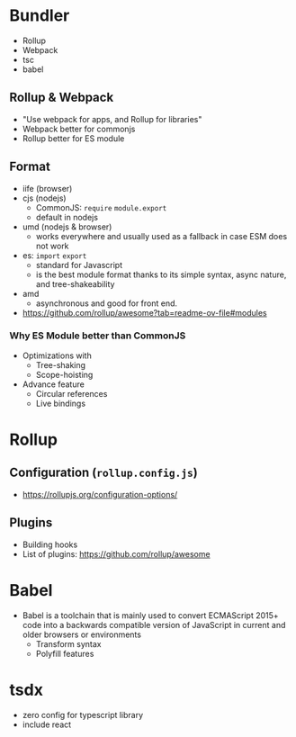 # Bundler

- Rollup
- Webpack
- tsc
- babel

## Rollup & Webpack

- "Use webpack for apps, and Rollup for libraries"
- Webpack better for commonjs
- Rollup better for ES module

## Format

- iife (browser)
- cjs (nodejs)
  - CommonJS: `require` `module.export`
  - default in nodejs
- umd (nodejs & browser)
  - works everywhere and usually used as a fallback in case ESM does not work
- es: `import` `export`
  - standard for Javascript
  - is the best module format thanks to its simple syntax, async nature, and tree-shakeability
- amd
  - asynchronous and good for front end.
- https://github.com/rollup/awesome?tab=readme-ov-file#modules

### Why ES Module better than CommonJS

- Optimizations with
  - Tree-shaking
  - Scope-hoisting
- Advance feature
  - Circular references
  - Live bindings

# Rollup

## Configuration (`rollup.config.js`)

- https://rollupjs.org/configuration-options/

## Plugins

- Building hooks
- List of plugins: https://github.com/rollup/awesome

# Babel

- Babel is a toolchain that is mainly used to convert ECMAScript 2015+ code into a backwards compatible version of JavaScript in current and older browsers or environments
  - Transform syntax
  - Polyfill features

# tsdx

- zero config for typescript library
- include react
